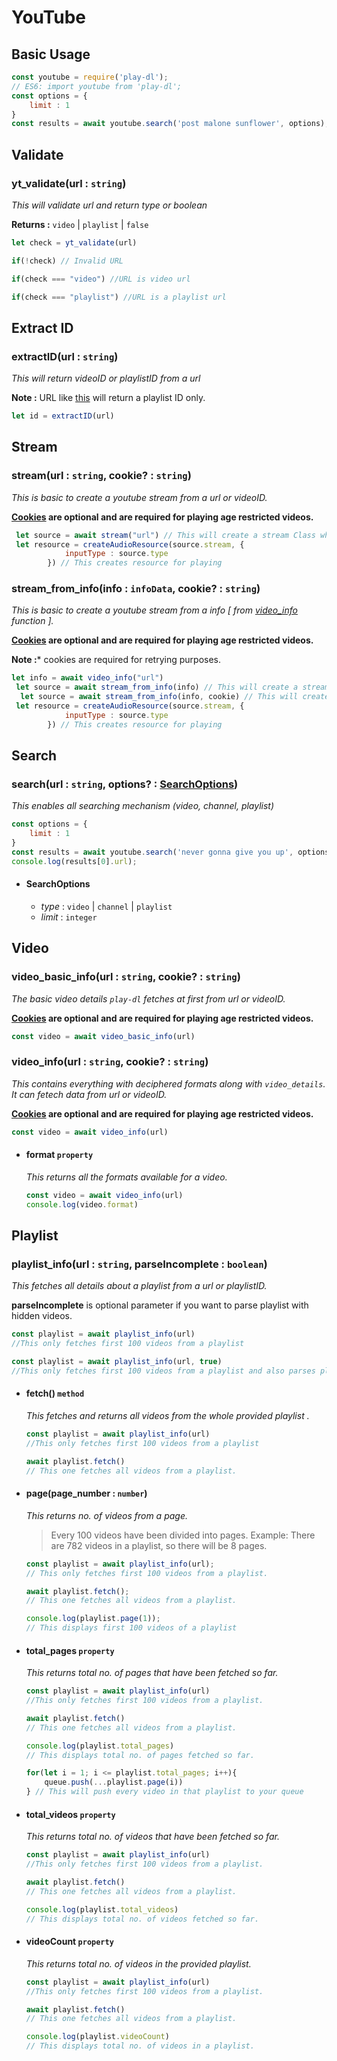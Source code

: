 # YouTube

## Basic Usage

```js
const youtube = require('play-dl');
// ES6: import youtube from 'play-dl';
const options = {
    limit : 1
}
const results = await youtube.search('post malone sunflower', options);
```

## Validate

### yt_validate(url : `string`)
*This will validate url and return type or boolean*

**Returns :** `video` | `playlist` | `false`
```js
let check = yt_validate(url)

if(!check) // Invalid URL

if(check === "video") //URL is video url

if(check === "playlist") //URL is a playlist url
```

## Extract ID

### extractID(url : `string`)
*This will return videoID or playlistID from a url*

**Note :** URL like [this](https://www.youtube.com/watch?v=E2gHczUOCGI&list=PLUt3leKZfbZqLzLwcQMYPBdbe7i7KRCOP&index=2) will return a playlist ID only.

```js
let id = extractID(url)
```

## Stream

### stream(url : `string`, cookie? : `string`)
*This is basic to create a youtube stream from a url or videoID.*

**[Cookies](https://github.com/play-dl/play-dl/discussions/34) are optional and are required for playing age restricted videos.**

```js
 let source = await stream("url") // This will create a stream Class which contains type and stream to be played.
 let resource = createAudioResource(source.stream, {
            inputType : source.type
        }) // This creates resource for playing
```

### stream_from_info(info : `infoData`, cookie? : `string`)
*This is basic to create a youtube stream from a info [ from [video_info](https://github.com/play-dl/play-dl#video_infourl--string) function ].*

**[Cookies](https://github.com/play-dl/play-dl/discussions/34) are optional and are required for playing age restricted videos.**

**Note :*** cookies are required for retrying purposes.
```js
let info = await video_info("url")
 let source = await stream_from_info(info) // This will create a stream Class which contains type and stream to be played.
  let source = await stream_from_info(info, cookie) // This will create a stream Class which contains type and stream to be played and also give cookies if retrying.
 let resource = createAudioResource(source.stream, {
            inputType : source.type
        }) // This creates resource for playing
```

## Search

### search(url : `string`, options? : [SearchOptions](https://github.com/play-dl/play-dl/tree/main/play-dl/YouTube#searchoptions))

*This enables all searching mechanism (video, channel, playlist)*

```js
const options = {
    limit : 1
}
const results = await youtube.search('never gonna give you up', options);
console.log(results[0].url);
```

- #### SearchOptions 
  - *type* : `video` | `channel` | `playlist`
  - *limit* : `integer`



## Video

### video_basic_info(url : `string`, cookie? : `string`)
*The basic video details `play-dl` fetches at first from url or videoID.*

**[Cookies](https://github.com/play-dl/play-dl/discussions/34) are optional and are required for playing age restricted videos.**

```js
const video = await video_basic_info(url)
```
### video_info(url : `string`, cookie? : `string`)
*This contains everything with deciphered formats along with `video_details`. It can fetech data from url or videoID.*

**[Cookies](https://github.com/play-dl/play-dl/discussions/34) are optional and are required for playing age restricted videos.**

```js
const video = await video_info(url)
```
- #### format `property`
  *This returns all the formats available for a video.*

  ```js
  const video = await video_info(url)
  console.log(video.format)
  ```

  

## Playlist

### playlist_info(url : `string`, parseIncomplete : `boolean`)
*This fetches all details about a playlist from a url or playlistID.*

**parseIncomplete** is optional parameter if you want to parse playlist with hidden videos.
```js
const playlist = await playlist_info(url)
//This only fetches first 100 videos from a playlist

const playlist = await playlist_info(url, true)
//This only fetches first 100 videos from a playlist and also parses playlist with hidden videos
```

- #### fetch() `method`
  *This fetches and returns all videos from the whole provided playlist .*

  ```js
  const playlist = await playlist_info(url)
  //This only fetches first 100 videos from a playlist
  
  await playlist.fetch()
  // This one fetches all videos from a playlist.
  ```

- #### page(page_number : `number`)

  *This returns no. of videos from a page.*

  > Every 100 videos have been divided into pages. 
  > Example: There are 782 videos in a playlist, so there will be 8 pages.

  ```js
  const playlist = await playlist_info(url);
  // This only fetches first 100 videos from a playlist.
  
  await playlist.fetch();
  // This one fetches all videos from a playlist.
  
  console.log(playlist.page(1));
  // This displays first 100 videos of a playlist

- #### total_pages `property`
  *This returns total no. of pages that have been fetched so far.*

  ```js
  const playlist = await playlist_info(url)
  //This only fetches first 100 videos from a playlist.
  
  await playlist.fetch()
  // This one fetches all videos from a playlist.
  
  console.log(playlist.total_pages)
  // This displays total no. of pages fetched so far.

  for(let i = 1; i <= playlist.total_pages; i++){
      queue.push(...playlist.page(i))
  } // This will push every video in that playlist to your queue
  ```

- #### total_videos `property`
  *This returns total no. of videos that have been fetched so far.*

  ```js
  const playlist = await playlist_info(url)
  //This only fetches first 100 videos from a playlist.
  
  await playlist.fetch()
  // This one fetches all videos from a playlist.
  
  console.log(playlist.total_videos)
  // This displays total no. of videos fetched so far.
  ```

- #### videoCount `property`

  *This returns total no. of videos in the provided playlist.*

  ```js
  const playlist = await playlist_info(url)
  //This only fetches first 100 videos from a playlist.
  
  await playlist.fetch()
  // This one fetches all videos from a playlist.
  
  console.log(playlist.videoCount)
  // This displays total no. of videos in a playlist.
  ```
